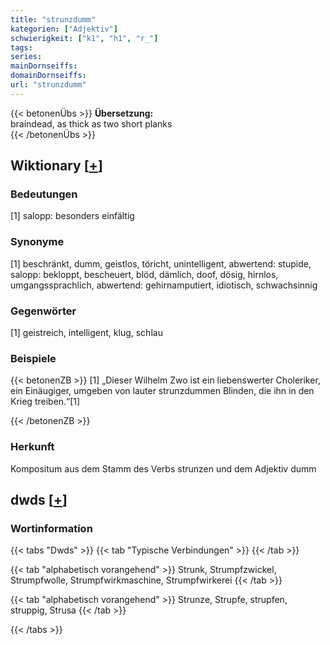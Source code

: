 ```yaml
---
title: "strunzdumm"
kategorien: ["Adjektiv"]
schwierigkeit: ["k1", "h1", "r_"]
tags:
series:
mainDornseiffs:
domainDornseiffs:
url: "strunzdumm"
---
```


{{< betonenÜbs >}}
**Übersetzung:**  
braindead, as thick as two short planks  
{{< /betonenÜbs >}}

## Wiktionary [[+](https://de.wiktionary.org/wiki/strunzdumm)]

### Bedeutungen
[1] salopp: besonders einfältig  

### Synonyme
[1] beschränkt, dumm, geistlos, töricht, unintelligent, abwertend: stupide, salopp: bekloppt, bescheuert, blöd, dämlich, doof, dösig, hirnlos, umgangssprachlich, abwertend: gehirnamputiert, idiotisch, schwachsinnig  

### Gegenwörter
[1] geistreich, intelligent, klug, schlau  

### Beispiele
{{< betonenZB >}}
[1] „Dieser Wilhelm Zwo ist ein liebenswerter Choleriker, ein Einäugiger, umgeben von lauter strunzdummen Blinden, die ihn in den Krieg treiben.“[1]  

{{< /betonenZB >}}
### Herkunft
Kompositum aus dem Stamm des Verbs strunzen und dem Adjektiv dumm  



## dwds [[+](https://www.dwds.de/wb/strunzdumm)]

### Wortinformation
{{< tabs "Dwds" >}}
{{< tab "Typische Verbindungen" >}}
{{< /tab >}}

{{< tab "alphabetisch vorangehend" >}}
Strunk, Strumpfzwickel, Strumpfwolle, Strumpfwirkmaschine, Strumpfwirkerei
{{< /tab >}}

{{< tab "alphabetisch vorangehend" >}}
Strunze, Strupfe, strupfen, struppig, Strusa
{{< /tab >}}

{{< /tabs >}}

